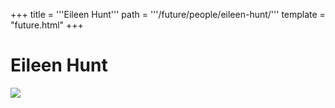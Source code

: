+++
title = '''Eileen Hunt'''
path = '''/future/people/eileen-hunt/'''
template = "future.html"
+++

<h1>Eileen Hunt</h1>

<img src="https://custom.cvent.com/C3A4539B19F74ABCB6FCE437F6BC0A74/files/event/910aaf2914d44586a56fbd0b3b2c31c0/d5f7e6ebcc9d4ad59e852cb94dd7e141.jpeg">

